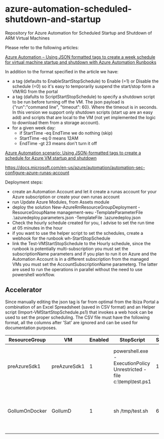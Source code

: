 # azure-automation-scheduled-shutdown-and-startup
Repository for Azure Automation for Scheduled Startup and Shutdown of ARM Virtual Machines

Please refer to the following articles:

[Azure Automation – Using JSON formatted tags to create a week schedule for virtual machine startup and shutdown with Azure Automation Runbooks](https://blogs.technet.microsoft.com/paulomarques/2016/06/20/azure-automation-using-json-formatted-tags-to-create-a-week-schedule-for-virtual-machine-startup-and-shutdown-with-azure-automation-runbooks/)

In addition to the format specified in the article we have:

- a tag (defaults to EnableStartStopSchedule) to Enable (=1) or Disable the schedule (=0) so it's easy to temporarily suspend the start/stop form a VM/RG from the portal
- a tag (dafults to ScriptStartStopSchedule) to specify a shutdown script to be run before turning off the VM. The json payload is {"run":"command line", "timeout": 60}. Where the timeout is in seconds. In this version we support only shutdown scripts (start up are an easy add) and scripts that are local to the VM (not yet implemented the logic to download them from a storage account). 
- for a given week day:
  - if StartTime -eq EndTime we do nothing (skip)
  - StartTime -eq 0 means 12AM
  - EndTime -gt 23 means don't turn it off

[Azure Automation scenario: Using JSON-formatted tags to create a schedule for Azure VM startup and shutdown](https://azure.microsoft.com/en-us/documentation/articles/automation-scenario-start-stop-vm-wjson-tags/)

https://docs.microsoft.com/en-us/azure/automation/automation-sec-configure-azure-runas-account

Deployment steps:

- create an Automation Account and let it create a runas account for your Azure subscription or create your own runas account
- run Update Azure Modules, from Assets module
- deploy the solution New-AzureRmResourceGroupDeployment -ResourceGroupName management-weu -TemplateParameterFile .\azuredeploy.parameters.json -TemplateFile .\azuredeploy.json
- Check the hourly schedule created for you, I advise to set the run time at 05 minutes in the hour
- if you want to use the helper script to set the schedules, create a webhook for the runbook wh-StartStopSchedule
- link the Test-VMStartStopSchedule to the Hourly schedule, since the runbook is potentially multi-subscription you must set the subscriptionName parameters and if you plan to run it on Azure and the Automation Account is in a different subscription from the managed VMs you must set the AccountSubscriptionName parameterg. The latter are used to run the operations in parallel without the need to use powershell workflow.

## Accelerator

Since manually editing the json tag is far from optimal from the Ibiza Portal a combination of an Excel Spreadsheet (saved in CSV format) and an Helper script (Import-VMStartStopSchedule.ps1) that invokes a web hook can be used to set the proper scheduling.
The CSV file must have the following format, all the columns after 'Sat' are ignored and can be used for documentation purposes.

| ResourceGroup | VM | Enabled | StopScript | ScriptTimeout | TimeZone | Sun | Mon | Tue | Wed | Thu | Fri | Sat | Description | Notes |
|----|----|----|----|----|----|----|----|----|----|----|----|----|----|----|
|preAzureSdk1|preAzureSdk1|1|powershell.exe -ExecutionPolicy Unrestricted -file c:\\temp\\test.ps1|150|Central European Standard Time|0&#124;0|8&#124;20|8&#124;20|8&#124;20|8&#124;20|8&#124;20|0&#124;0|turned off 8:00 PM --> 8:00 AM (Alway Saturday and Sunday)|||	
|GollumOnDocker|GollumD|1|sh /tmp/test.sh|60|Central European Standard Time|0&#124;0|8&#124;20|8&#124;20|8&#124;20|8&#124;20|8&#124;20|0&#124;0|turned off 8:00 PM --> 8:00 AM (Alway Saturday and Sunday)|||

